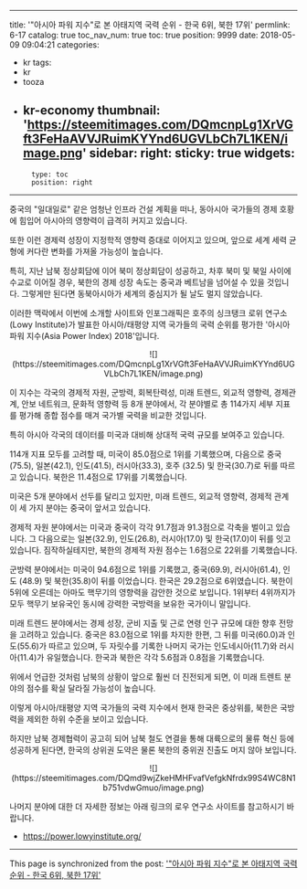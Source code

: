 
---
title: '"아시아 파워 지수"로 본 아태지역 국력 순위 - 한국 6위, 북한 17위'
permlink: 6-17
catalog: true
toc_nav_num: true
toc: true
position: 9999
date: 2018-05-09 09:04:21
categories:
- kr
tags:
- kr
- tooza
- kr-economy
thumbnail: 'https://steemitimages.com/DQmcnpLg1XrVGft3FeHaAVVJRuimKYYnd6UGVLbCh7L1KEN/image.png'
sidebar:
    right:
        sticky: true
widgets:
    -
        type: toc
        position: right
---


중국의 "일대일로" 같은 엄청난 인프라 건설 계획을 떠나, 동아시아 국가들의 경제 호황에 힘입어 아시아의 영향력이 급격히 커지고 있습니다.

또한 이런 경제력 성장이 지정학적 영향력 증대로 이어지고 있으며, 앞으로 세계 세력 균형에  커다란 변화를 가져올 가능성이 높습니다. 

특히, 지난 남북 정상회담에 이어 북미 정상회담이 성공하고, 차후 북미 및 북일 사이에 수교로 이어질 경우, 북한의 경제 성장 속도는 중국과 베트남을 넘어설 수 있을 것입니다.  그렇게만 된다면 동북아시아가 세계의 중심지가 될 날도 멀지 않았습니다.

이러한 맥락에서 이번에 소개할 사이트와 인포그래픽은 호주의 싱크탱크 로위 연구소(Lowy Institute)가 발표한 아시아/태평양 지역 국가들의 국력 순위를 평가한 '아시아 파워 지수(Asia Power Index) 2018'입니다.

<center>
![](https://steemitimages.com/DQmcnpLg1XrVGft3FeHaAVVJRuimKYYnd6UGVLbCh7L1KEN/image.png)
</center>

이 지수는 각국의 경제적 자원, 군방력, 회복탄력성, 미래 트렌드, 외교적 영향력, 경제관계, 안보 네트워크, 문화적 영향력 등 8개 분야에서, 각 분야별로 총 114가지 세부 지표를 평가해 종합 점수를 매겨 국가별 국력을 비교한 것입니다.

특히 아시아 각국의 데이터를 미국과 대비해 상대적 국력 규모를 보여주고 있습니다.

114개 지표 모두를 고려할 때, 미국이 85.0점으로 1위를 기록했으며, 다음으로 중국(75.5), 일본(42.1), 인도(41.5), 러시아(33.3), 호주 (32.5) 및 한국(30.7)로 뒤를 따르고 있습니다. 북한은 11.4점으로 17위를 기록했습니다.

미국은 5개 분야에서 선두를 달리고 있지만, 미래 트렌드, 외교적 영향력, 경제적 관계 이 세 가지 분야는 중국이 앞서고 있습니다.

경제적 자원 분야에서는  미국과 중국이 각각 91.7점과 91.3점으로 각축을 벌이고 있습니다.  그 다음으로는 일본(32.9), 인도(26.8), 러시아(17.0) 및 한국(17.0)이 뒤를 잇고 있습니다.  짐작하실테지만, 북한의 경제적 자원 점수는 1.6점으로 22위를 기록했습니다.

군방력 분야에서는 미국이 94.6점으로 1위를 기록했고, 중국(69.9), 러시아(61.4), 인도 (48.9) 및 북한(35.8)이 뒤를 이었습니다. 한국은 29.2점으로 6위였습니다. 북한이 5위에 오른데는 아마도 핵무기의 영향력을 감안한 것으로 보입니다. 1위부터 4위까지가 모두 핵무기 보유국인 동시에 강력한 국방력을 보유한 국가이니 말입니다.

미래 트렌드 분야에서는 경제 성장, 군비 지출 및 근로 연령 인구 규모에 대한 향후 전망을 고려하고 있습니다.  중국은 83.0점으로 1위를 차지한 한편, 그 뒤를 미국(60.0)과 인도(55.6)가 따르고 있으며, 두 자릿수를 기록한 나머지 국가는 인도네시아(11.7)와  러시아(11.4)가 유일했습니다. 한국과 북한은 각각 5.6점과 0.8점을 기록했습니다.

위에서 언급한 것처럼 남북의 상황이 앞으로 훨씬 더 진전되게 되면, 이 미래 트렌트 분야의 점수를 확실 달라질 가능성이 높습니다.

이렇게 아시아/태평양 지역 국가들의 국력 지수에서 현재 한국은 중상위를, 북한은 국방력을 제외한 하위 수준을 보이고 있습니다. 

하지만 남북 경제협력이 공고히 되어 남북 철도 연결을 통해 대륙으로의 물류 혁신 등에 성공하게 된다면, 한국의 상위권 도약은 물론 북한의 중위권 진출도 머지 않아 보입니다. 

<center>
![](https://steemitimages.com/DQmd9wjZkeHMHFvafVefgkNfrdx99S4WC8N1b751vdwGmuo/image.png)
</center>

나머지 분야에 대한 더 자세한 정보는 아래 링크의 로우 연구소 사이트를 참고하시기 바랍니다. 

- https://power.lowyinstitute.org/

- - -

This page is synchronized from the post: ['"아시아 파워 지수"로 본 아태지역 국력 순위 - 한국 6위, 북한 17위'](https://steemit.com/@pius.pius/6-17)
